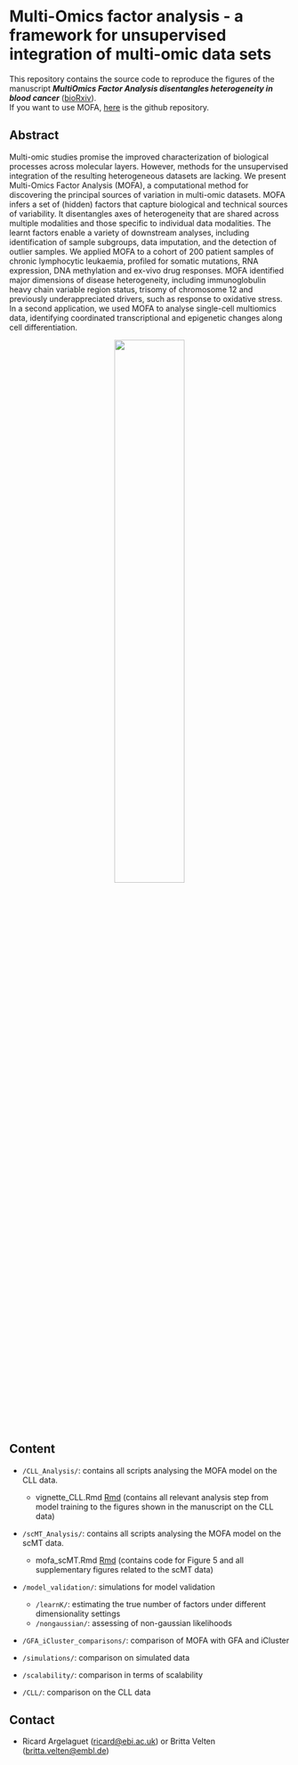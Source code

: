 Multi-Omics factor analysis - a framework for unsupervised integration of multi-omic data sets
=========

This repository contains the source code to reproduce the figures of the manuscript ***MultiOmics Factor Analysis disentangles heterogeneity in blood cancer*** ([bioRxiv](https://www.biorxiv.org/content/early/2017/11/10/217554)).  
If you want to use MOFA, [here](https://github.com/bioFAM/MOFA) is the github repository.

Abstract
--------
Multi-omic studies promise the improved characterization of biological processes across molecular layers. However, methods for the unsupervised integration of the resulting heterogeneous datasets are lacking. We present Multi-Omics Factor Analysis (MOFA), a computational method for discovering the principal sources of variation in multi-omic datasets. MOFA infers a set of (hidden) factors that capture biological and technical sources of variability. It disentangles axes of heterogeneity that are shared across multiple modalities and those specific to individual data modalities. The learnt factors enable a variety of downstream analyses, including identification of sample subgroups, data imputation, and the detection of outlier samples. We applied MOFA to a cohort of 200 patient samples of chronic lymphocytic leukaemia, profiled for somatic mutations, RNA expression, DNA methylation and ex-vivo drug responses. MOFA identified major dimensions of disease heterogeneity, including immunoglobulin heavy chain variable region status, trisomy of chromosome 12 and previously underappreciated drivers, such as response to oxidative stress. In a second application, we used MOFA to analyse single-cell multiomics data, identifying coordinated transcriptional and epigenetic changes along cell differentiation.

<p align="center"> 
<img src="https://github.com/bioFAM/MOFA/blob/master/images/workflow.png" style="width: 50%; height: 50%"/>
</p>


Content
-------
* `/CLL_Analysis/`: contains all scripts analysing the MOFA model on the CLL data.
    *  vignette_CLL.Rmd [Rmd](CLL_Analysis/vignette_CLL.Rmd)  (contains all relevant analysis step from model training to the figures shown in the manuscript on the CLL data)

* `/scMT_Analysis/`: contains all scripts analysing the MOFA model on the scMT data.
     * mofa_scMT.Rmd  [Rmd](scMT_analysis/mofa_scMT.Rmd) (contains code for Figure 5 and all supplementary figures related to the scMT data)

* `/model_validation/`: simulations for model validation
    * `/learnK/`: estimating the true number of factors under different dimensionality settings
    * `/nongaussian/`: assessing of non-gaussian likelihoods

* `/GFA_iCluster_comparisons/`: comparison of MOFA with GFA and iCluster
* `/simulations/`: comparison on simulated data
* `/scalability/`: comparison in terms of scalability
* `/CLL/`: comparison on the CLL data

Contact
-------
* Ricard Argelaguet (ricard@ebi.ac.uk) or Britta Velten (britta.velten@embl.de)
